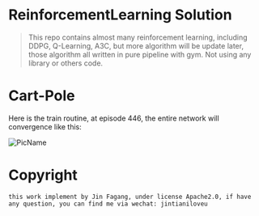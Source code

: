 # ReinforcementLearning Solution

> This repo contains almost many reinforcement learning, including DDPG, Q-Learning, A3C, but more algorithm will be update later, those algorithm all written in pure pipeline with gym. Not using any library or others code.

# Cart-Pole

Here is the train routine, at episode 446, the entire network will convergence like this:

![PicName](http://ofwzcunzi.bkt.clouddn.com/LnmY78Ca5fmyk0yN.png)

# Copyright

`this work implement by Jin Fagang, under license Apache2.0, if have any question, you can find me via wechat: jintianiloveu`
